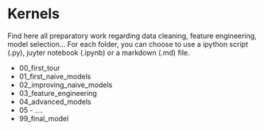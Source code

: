 # Kernels

Find here all preparatory work regarding data cleaning, feature engineering, model selection...
For each folder, you can choose to use a ipython script (.py), juyter notebook (.ipynb) or a markdown (.md) file.

* 00_first_tour
* 01_first_naive_models
* 02_improving_naive_models
* 03_feature_engineering
* 04_advanced_models
* 05 - ....
* 99_final_model
